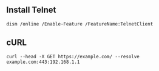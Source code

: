 ## Install Telnet
```
dism /online /Enable-Feature /FeatureName:TelnetClient
```

## cURL

```
curl --head -X GET https://example.com/ --resolve example.com:443:192.168.1.1
```
